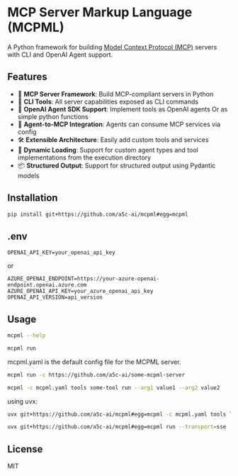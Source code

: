 # MCP Server Markup Language (MCPML)

A Python framework for building [Model Context Protocol (MCP)](https://github.com/modelcontextprotocol/docs) servers with CLI and OpenAI Agent support.

## Features

- 🚀 **MCP Server Framework**: Build MCP-compliant servers in Python
- 🔧 **CLI Tools**: All server capabilities exposed as CLI commands
- 🤖 **OpenAI Agent SDK Support**: Implement tools as OpenAI agents Or as simple python functions
- 🔄 **Agent-to-MCP Integration**: Agents can consume MCP services via config
- 🛠️ **Extensible Architecture**: Easily add custom tools and services
- 🔌 **Dynamic Loading**: Support for custom agent types and tool implementations from the execution directory
- 📦 **Structured Output**: Support for structured output using Pydantic models

## Installation

```bash
pip install git+https://github.com/a5c-ai/mcpml#egg=mcpml
```

## .env

```
OPENAI_API_KEY=your_openai_api_key
```

or 

```
AZURE_OPENAI_ENDPOINT=https://your-azure-openai-endpoint.openai.azure.com
AZURE_OPENAI_API_KEY=your_azure_openai_api_key
OPENAI_API_VERSION=api_version

```

## Usage

```bash
mcpml --help
```

```bash
mcpml run
```
mcpml.yaml is the default config file for the MCPML server.

```bash
mcpml run -c https://github.com/a5c-ai/some-mcpml-server
```

```bash
mcpml -c mcpml.yaml tools some-tool run --arg1 value1 --arg2 value2
```

using uvx:
```bash
uvx git+https://github.com/a5c-ai/mcpml#egg=mcpml -c mcpml.yaml tools list

uvx git+https://github.com/a5c-ai/mcpml#egg=mcpml run --transport=sse
```

## License

MIT
